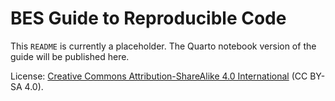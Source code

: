 # BES Guide to Reproducible Code

This `README` is currently a placeholder. The Quarto notebook version of the guide will be published here. 

License: 
[Creative Commons Attribution-ShareAlike 4.0 International](https://creativecommons.org/licenses/by-sa/4.0/) (CC BY-SA 4.0).
